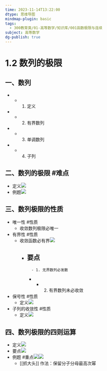 ```yaml
---
time: 2023-11-14T13:22:00
dtype: 思维导图
mindmap-plugin: basic
tags:
  - 300教育类/01-高等数学/知识库/001函数极限与连续
subject: 高等数学
dg-publish: true
---
```


# 1.2 数列的极限

## 一、数列
-
    - 1. 定义
-
    - 2. 有界数列
-
    - 3. 单调数列
-
    - 4. 子列

## 二、数列的极限 #难点
- 定义![](https://api2.mubu.com/v3/document_image/86f1badd-973b-40eb-82a3-5eed33d96e68-26626835.jpg)
- 例题![](https://api2.mubu.com/v3/document_image/21330569-baff-412e-9f8b-6cf052c85cda-26626835.jpg)

## 三、数列极限的性质
- 唯一性 #性质
    - 收敛数列极限必唯一
- 有界性 #性质
    - 收敛函数必有界![](https://api2.mubu.com/v3/document_image/4c3e12b6-9d90-4f6f-af62-c579fa260135-26626835.jpg)
        - 要点
            -
                - 1. 无界数列必发散
            -
                - 2. 有界数列未必收敛
- 保号性 #性质
    - 定义![]( https://api2.mubu.com/v3/document_image/b18bef93-c9c3-4bb3-ac0d-cd79fb32d7a8-26626835.jpg )
- 子列的收敛性 #性质
    - 定义![](https://api2.mubu.com/v3/document_image/9ebf81d2-3b09-47a1-ace1-169e01c5db61-26626835.jpg)

## 四、数列极限的四则运算
- 定义![](https://api2.mubu.com/v3/document_image/1d07a586-b36d-4b07-99ca-313dbc9d7a85-26626835.jpg)
- 要点![](https://api2.mubu.com/v3/document_image/c77dea92-dae6-4d22-8fc7-5d045bc95417-26626835.jpg)
- 例题 #重点![](https://api2.mubu.com/v3/document_image/dc0f6be6-9a72-45a9-a4b8-6eceb80b7aa1-26626835.jpg)![](https://api2.mubu.com/v3/document_image/6e1f0f1f-2047-449a-b8ec-c5fcb2595b07-26626835.jpg)
    - [[抓大头]] 作法：保留分子分母最高次幂

